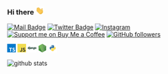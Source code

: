 ### Hi there <img src="https://github.com/ABSphreak/ABSphreak/blob/master/gifs/Hi.gif" width="20px">




[![Mail Badge](https://img.shields.io/badge/gmail-rootz491%40wearehackerone.com-blue)](mailto:rootz491@wearehackerone.com)
[![Twitter Badge](https://img.shields.io/badge/-@karansh491_-1ca0f1?style=flat-square&labelColor=1ca0f1&logo=twitter&logoColor=white&link=http://twitter.com/karansh491)](https://twitter.com/karansh491)
<a href="https://www.instagram.com/karansh491/" target="_blank"><img src="https://img.shields.io/badge/Instagram-%23E4405F.svg?&style=flat-square&logo=instagram&logoColor=white" alt="Instagram"></a>
[![Support me on Buy Me a Coffee](https://img.shields.io/badge/Support-☕-orange.svg?style=flat-square)](https://www.buymeacoffee.com/karansh491)
[![GitHub followers](https://img.shields.io/github/followers/rootz491.svg?style=flat-square&label=Follow&maxAge=2592000)](https://github.com/rootz491?tab=followers)

<img src="https://raw.githubusercontent.com/github/explore/80688e429a7d4ef2fca1e82350fe8e3517d3494d/topics/typescript/typescript.png" alt="ts logo" width="20"> <img height="20" src="https://raw.githubusercontent.com/github/explore/80688e429a7d4ef2fca1e82350fe8e3517d3494d/topics/javascript/javascript.png"> <img height="20" src="https://raw.githubusercontent.com/github/explore/80688e429a7d4ef2fca1e82350fe8e3517d3494d/topics/django/django.png"> <img height="20" src="https://raw.githubusercontent.com/github/explore/80688e429a7d4ef2fca1e82350fe8e3517d3494d/topics/nodejs/nodejs.png"> <img height="20" src="https://raw.githubusercontent.com/github/explore/80688e429a7d4ef2fca1e82350fe8e3517d3494d/topics/python/python.png">

![github stats](https://github-readme-stats.vercel.app/api?username=Spimy&include_all_commits=true&count_private=true&show_icons=true&line_height=20&title_color=7A7ADB&icon_color=2234AE&text_color=D3D3D3&bg_color=0,000000,130F40)
